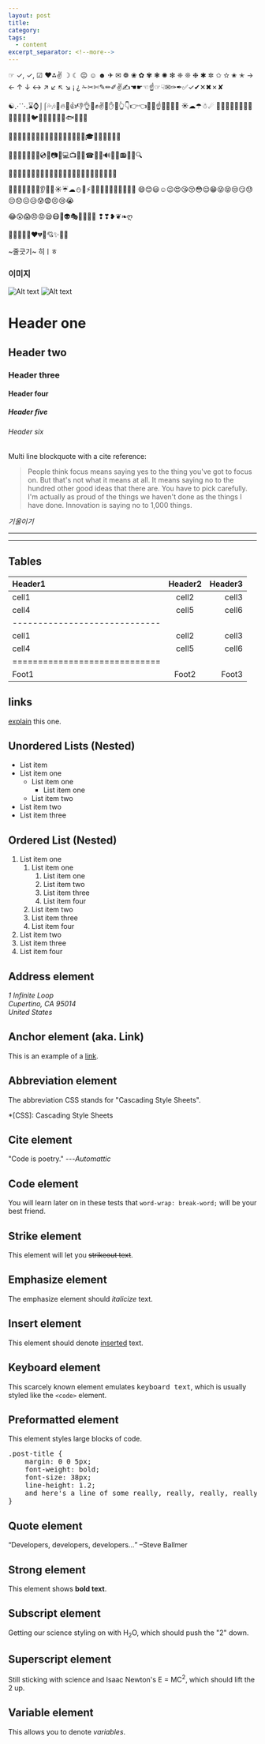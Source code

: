 ```yaml
---
layout: post
title:
category:
tags:
  - content
excerpt_separator: <!--more-->
---
```


 <!--more-->

☞
✓, ✓, ☑ ❤⁂✌ ☽ ☾ ☹ ☺ ☻ ✈ ✉ ❁ ❀ ✿ ✾ ❃ ✺ ❇ ❈ ❊ ❉ ✱ ✲ ✩ ✫ ✬ ✭
→ ← ↑ ↓ ↔ ↗ ↙ ↖ ↘ ¡ ¿
✁✂✄✎✏✐✌✍☚☛☜☝☞☟✉✑✒✅✓✔✕✖✗✘

☯⋰⋱⌛⌚⌡⌠💦🎶🎵🔥💩👍👎👌👊✊✌👋✋👐👆👇👉👈🙌🙏☝👏💪🚶🏃
☀☁☂☃☄
🐨🐻🐷🐮🐗🐵🐒🐴🐎🐫🐑🐘🐍🐦🐤🐔🐧🐛🐙🐠🐟🐳🐬💐

🌸🌷🍀🌹🌻🌺🍁🍃🍂🌴🌵🌾🐚🎍💝🎎🎒🎓🎏🎆🎇🎐🎑🎃

👻🎅🎄🎁🔔🎉🎈💿📀📷🎥💻📺📱📠☎💽📼🔊📢📣📻📡➿🔍

👫💃👯🙆🙅💁🙇💏💑💆💇💅👦👧👩👨👶👵👴👱👲👳👷👮

👼👸💂💀👣💋👄👂👀👃☀☔☁⛄🌙⚡🌀🌊🐱🐶🐭🐹🐰🐺🐸🐯
😄😊😃☺😉😍😘😚😳😌😁😜😝😒😏😓😔😞😖😥😰😨😣😢😭

😂😲😱😠😡😪😷👿👽🎭❕❔💤💨
❢❣❥❦❧ღ

💛💙💜💗💚❤💔💓💘✨🌟💢

~줄긋기~ 히ㅣㅎ

### 이미지

![Alt text](/path/to/img.jpg)
![Alt text](/path/to/img.jpg "Optional title")

# Header one

## Header two

### Header three

#### Header four

##### Header five

###### Header six

Multi line blockquote with a cite reference:

> People think focus means saying yes to the thing you've got to focus on. But that's not what it means at all. It means saying no to the hundred other good ideas that there are. You have to pick carefully. I'm actually as proud of the things we haven't done as the things I have done. Innovation is saying no to 1,000 things.

<cite>기울이기</cite>

---

---

## Tables

| Header1                       | Header2 | Header3 |
| :---------------------------- | :-----: | ------: |
| cell1                         |  cell2  |   cell3 |
| cell4                         |  cell5  |   cell6 |
| ----------------------------- |
| cell1                         |  cell2  |   cell3 |
| cell4                         |  cell5  |   cell6 |
| ============================= |
| Foot1                         |  Foot2  |   Foot3 |

## links

[explain](https://www.youtube.com/watch?v=O_HyZ5aW76c "We'll Do It Live") this one.

## Unordered Lists (Nested)

- List item
- List item one
  - List item one
    - List item one
  - List item two
- List item two
- List item three

## Ordered List (Nested)

1. List item one
   1. List item one
      1. List item one
      2. List item two
      3. List item three
      4. List item four
   2. List item two
   3. List item three
   4. List item four
2. List item two
3. List item three
4. List item four

## Address element

<address>
  1 Infinite Loop<br /> Cupertino, CA 95014<br /> United States
</address>

## Anchor element (aka. Link)

This is an example of a [link](http://apple.com "Apple").

## Abbreviation element

The abbreviation CSS stands for "Cascading Style Sheets".

\*[CSS]: Cascading Style Sheets

## Cite element

"Code is poetry." ---<cite>Automattic</cite>

## Code element

You will learn later on in these tests that `word-wrap: break-word;` will be your best friend.

## Strike element

This element will let you <strike>strikeout text</strike>.

## Emphasize element

The emphasize element should _italicize_ text.

## Insert element

This element should denote <ins>inserted</ins> text.

## Keyboard element

This scarcely known element emulates <kbd>keyboard text</kbd>, which is usually styled like the `<code>` element.

## Preformatted element

This element styles large blocks of code.

<pre>
.post-title {
	margin: 0 0 5px;
	font-weight: bold;
	font-size: 38px;
	line-height: 1.2;
	and here's a line of some really, really, really, really long text, just to see how the PRE element handles it and to find out how it overflows;
}
</pre>

## Quote element

<q>Developers, developers, developers&#8230;</q> &#8211;Steve Ballmer

## Strong element

This element shows **bold text**.

## Subscript element

Getting our science styling on with H<sub>2</sub>O, which should push the "2" down.

## Superscript element

Still sticking with science and Isaac Newton's E = MC<sup>2</sup>, which should lift the 2 up.

## Variable element

This allows you to denote <var>variables</var>.
